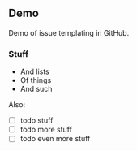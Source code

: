 
## Demo

Demo of issue templating in GitHub.

### Stuff

* And lists
* Of things
* And such

Also:

* [ ] todo stuff
* [ ] todo more stuff
* [ ] todo even more stuff
